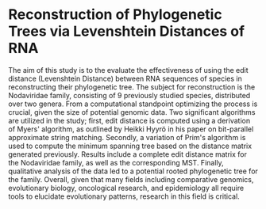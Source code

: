 # Reconstruction of Phylogenetic Trees via Levenshtein Distances of RNA

The aim of this study is to the evaluate the effectiveness of using the edit distance (Levenshtein Distance) between RNA sequences of species in reconstructing their phylogenetic tree. The subject for reconstruction is the Nodaviridae family, consisting of 9 previously studied species, distributed over two genera. From a computational standpoint optimizing the process is crucial, given the size of potential genomic data. Two significant algorithms are utilized in the study; first, edit distance is computed using a derivation of Myers' algorithm, as outlined by Heikki Hyyrö in his paper on bit-parallel approximate string matching. Secondly, a variation of Prim's algorithm is used to compute the minimum spanning tree based on the distance matrix generated previously. Results include a complete edit distance matrix for the Nodaviridae family, as well as the corresponding MST. Finally, qualitative analysis of the data led to a potential rooted phylogenetic tree for the family. Overall, given that many fields including comparative genomics, evolutionary biology, oncological research, and epidemiology all require tools to elucidate evolutionary patterns, research in this field is critical. ​
